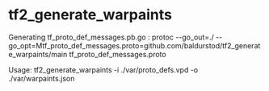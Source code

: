 # tf2_generate_warpaints

Generating tf_proto_def_messages.pb.go : protoc --go_out=./ --go_opt=Mtf_proto_def_messages.proto=github.com/baldurstod/tf2_generate_warpaints/main tf_proto_def_messages.proto


Usage: tf2_generate_warpaints -i ./var/proto_defs.vpd -o ./var/warpaints.json

